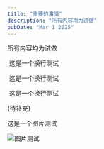 ```yaml
---
title: "重要的事情"
description: "所有内容均为试做"
pubDate: "Mar 1 2025"
---
```

所有内容均为试做


​	这是一个换行测试

​	这是一个换行测试

​	这是一个换行测试

(待补充)

这是一个图片测试

![图片测试](/images/testImage.png)